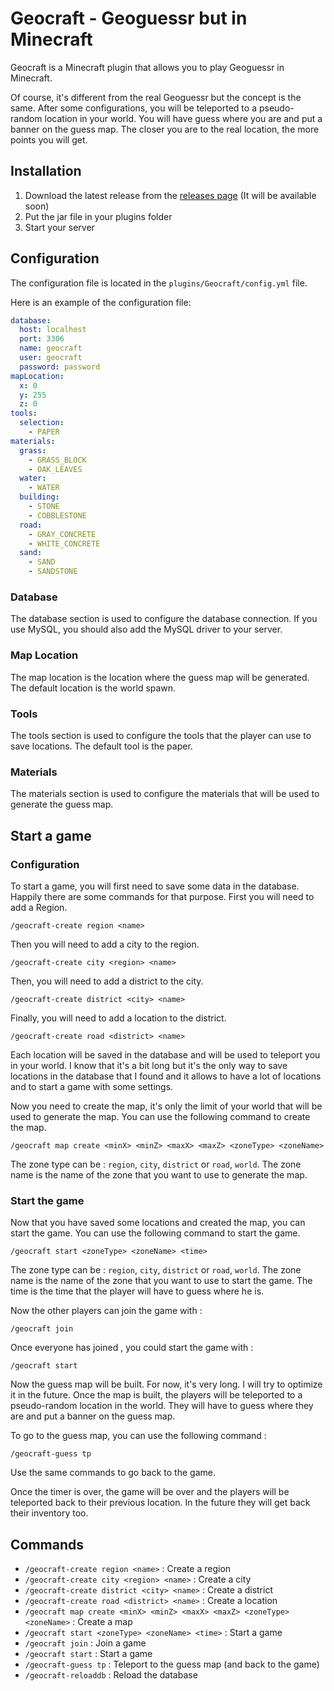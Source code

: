 # Geocraft - Geoguessr but in Minecraft
Geocraft is a Minecraft plugin that allows you to play Geoguessr in Minecraft.

Of course, it's different from the real Geoguessr but the concept is the same.
After some configurations, you will be teleported to a pseudo-random location 
in your world. You will have guess where you are and put a banner on the guess
map. The closer you are to the real location, the more points you will get.

## Installation
1. Download the latest release from the [releases page](https://github.com/MatteoLanglois/Geocraft) (It will be available soon)
2. Put the jar file in your plugins folder
3. Start your server

## Configuration
The configuration file is located in the `plugins/Geocraft/config.yml` file.

Here is an example of the configuration file:
```yaml
database:
  host: localhost
  port: 3306
  name: geocraft
  user: geocraft
  password: password
mapLocation:
  x: 0
  y: 255
  z: 0
tools:
  selection:
    - PAPER
materials:
  grass:
    - GRASS_BLOCK
    - OAK_LEAVES
  water:
    - WATER
  building:
    - STONE
    - COBBLESTONE
  road:
    - GRAY_CONCRETE
    - WHITE_CONCRETE
  sand:
    - SAND
    - SANDSTONE
```

### Database
The database section is used to configure the database connection. If you use
MySQL, you should also add the MySQL driver to your server.

### Map Location
The map location is the location where the guess map will be generated. The
default location is the world spawn.

### Tools
The tools section is used to configure the tools that the player can use to
save locations. The default tool is the paper.

### Materials
The materials section is used to configure the materials that will be used to
generate the guess map.

## Start a game
### Configuration
To start a game, you will first need to save some data in the database.
Happily there are some commands for that purpose. First you will need to add
a Region.
```
/geocraft-create region <name>
```
Then you will need to add a city to the region.
```
/geocraft-create city <region> <name>
```
Then, you will need to add a district to the city.
```
/geocraft-create district <city> <name>
```
Finally, you will need to add a location to the district.
```
/geocraft-create road <district> <name>
```
Each location will be saved in the database and will be used to teleport you
in your world. I know that it's a bit long but it's the only way to save
locations in the database that I found and it allows to have a lot of
locations and to start a game with some settings.

Now you need to create the map, it's only the limit of your world that will
be used to generate the map. You can use the following command to create the
map.
```
/geocraft map create <minX> <minZ> <maxX> <maxZ> <zoneType> <zoneName>
```
The zone type can be : `region`, `city`, `district` or `road`, `world`. The zone name is
the name of the zone that you want to use to generate the map.

### Start the game
Now that you have saved some locations and created the map, you can start the
game. You can use the following command to start the game.
```
/geocraft start <zoneType> <zoneName> <time>
```
The zone type can be : `region`, `city`, `district` or `road`, `world`. The zone name is
the name of the zone that you want to use to start the game. The time is the
time that the player will have to guess where he is.

Now the other players can join the game with :
```
/geocraft join
```

Once everyone has joined , you could start the game with :
```
/geocraft start
```

Now the guess map will be built. For now, it's very long. I will try to
optimize it in the future. Once the map is built, the players will be
teleported to a pseudo-random location in the world. They will have to guess
where they are and put a banner on the guess map.

To go to the guess map, you can use the following command :
```
/geocraft-guess tp
```
Use the same commands to go back to the game.

Once the timer is over, the game will be over and the players will be
teleported back to their previous location. In the future they will get back
their inventory too.

## Commands
- `/geocraft-create region <name>` : Create a region
- `/geocraft-create city <region> <name>` : Create a city
- `/geocraft-create district <city> <name>` : Create a district
- `/geocraft-create road <district> <name>` : Create a location
- `/geocraft map create <minX> <minZ> <maxX> <maxZ> <zoneType> <zoneName>` : Create a map
- `/geocraft start <zoneType> <zoneName> <time>` : Start a game
- `/geocraft join` : Join a game
- `/geocraft start` : Start a game
- `/geocraft-guess tp` : Teleport to the guess map (and back to the game)
- `/geocraft-reloaddb` : Reload the database